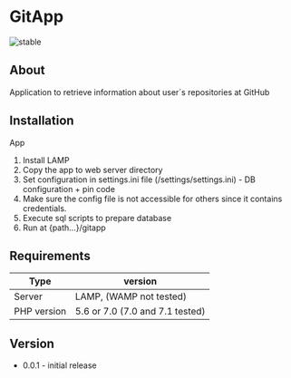 GitApp
=========================
![stable](https://img.shields.io/badge/stable-0.0.1-blue.svg) 

About
-----
Application to retrieve information about user´s repositories at GitHub

Installation
------------
App
  1. Install LAMP
  2. Copy the app to web server directory
  3. Set configuration in settings.ini file (/settings/settings.ini) - DB configuration + pin code
  4. Make sure the config file is not accessible for others since it contains credentials.
  5. Execute sql scripts to prepare database
  6. Run at {path...}/gitapp
     
Requirements
-------------------

Type           | version
-------------  | -------
Server         | LAMP, (WAMP not tested)
PHP version    | 5.6 or 7.0 (7.0 and 7.1 tested)

Version
------

  * 0.0.1 - initial release
 
